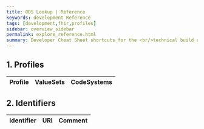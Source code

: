 ```yaml
---
title: ODS Lookup | Reference
keywords: development Reference
tags: [development,fhir,profiles]
sidebar: overview_sidebar
permalink: explore_reference.html
summary: Developer Cheat Sheet shortcuts for the <br/>technical build of FHIR&reg; "your project here"
---
```


## 1. Profiles ##

| Profile | ValueSets | CodeSystems |
| :--------- |:-------- |:-------- |


## 2. Identifiers ##

| identifier | URI | Comment |
|--------------------------------------------|----------|----|
